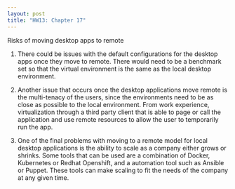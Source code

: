 ```yaml
---
layout: post
title: "HW13: Chapter 17"  
---
```


Risks of moving desktop apps to remote

1. There could be issues with the default configurations for the desktop apps once they move to remote. There would need to be a benchmark set so that the virtual environment is the same as the local desktop environment.

2. Another issue that occurs once the desktop applications move remote is the multi-tenacy of the users, since the environments need to be as close as possible to the local environment. From work experience, virtualization through a third party client that is able to page or call the application and use remote resources to allow the user to temporarily run the app.

3. One of the final problems with moving to a remote model for local desktop applications is the ability to scale as a company either grows or shrinks. Some tools that can be used are a combination of Docker, Kubernetes or Redhat Openshift, and a automation tool such as Ansible or Puppet. These tools can make scaling to fit the needs of the company at any given time.